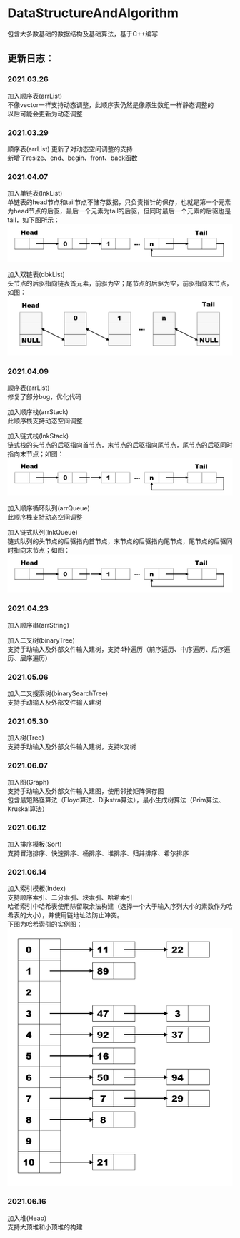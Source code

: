 # DataStructureAndAlgorithm
包含大多数基础的数据结构及基础算法，基于C++编写  

## 更新日志：
### 2021.03.26  
加入顺序表(arrList)  
不像vector一样支持动态调整，此顺序表仍然是像原生数组一样静态调整的  
以后可能会更新为动态调整  

### 2021.03.29  
顺序表(arrList)
更新了对动态空间调整的支持  
新增了resize、end、begin、front、back函数  

### 2021.04.07  
加入单链表(lnkList)  
单链表的head节点和tail节点不储存数据，只负责指针的保存，也就是第一个元素为head节点的后驱，最后一个元素为tail的后驱，但同时最后一个元素的后驱也是tail，如下图所示：  
![pic](./lnkStruct.png)

加入双链表(dbkList)  
头节点的后驱指向链表首元素，前驱为空；尾节点的后驱为空，前驱指向末节点，如图：  
![](./dbkStruct.png)

### 2021.04.09  
顺序表(arrList)  
修复了部分bug，优化代码  

加入顺序栈(arrStack)  
此顺序栈支持动态空间调整  

加入链式栈(lnkStack)  
链式栈的头节点的后驱指向首节点，末节点的后驱指向尾节点，尾节点的后驱同时指向末节点；如图：  
![pic](./lnkStruct.png)

加入顺序循环队列(arrQueue)  
此顺序栈支持动态空间调整  

加入链式队列(lnkQueue)  
链式队列的头节点的后驱指向首节点，末节点的后驱指向尾节点，尾节点的后驱同时指向末节点；如图：  
![pic](./lnkStruct.png)

### 2021.04.23
加入顺序串(arrString)  

加入二叉树(binaryTree)  
支持手动输入及外部文件输入建树，支持4种遍历（前序遍历、中序遍历、后序遍历、层序遍历）  

### 2021.05.06
加入二叉搜索树(binarySearchTree)  
支持手动输入及外部文件输入建树  

### 2021.05.30
加入树(Tree)  
支持手动输入及外部文件输入建树，支持k叉树  

### 2021.06.07
加入图(Graph)  
支持手动输入及外部文件输入建图，使用邻接矩阵保存图  
包含最短路径算法（Floyd算法、Dijkstra算法），最小生成树算法（Prim算法、Kruskal算法）  

### 2021.06.12
加入排序模板(Sort)  
支持冒泡排序、快速排序、桶排序、堆排序、归并排序、希尔排序  

### 2021.06.14
加入索引模板(Index)  
支持顺序索引、二分索引、块索引、哈希索引  
哈希索引中哈希表使用除留取余法构建（选择一个大于输入序列大小的素数作为哈希表的大小），并使用链地址法防止冲突。  
下图为哈希索引的实例图：  
![pic](./hashMapStruct.png)

### 2021.06.16
加入堆(Heap)  
支持大顶堆和小顶堆的构建  
